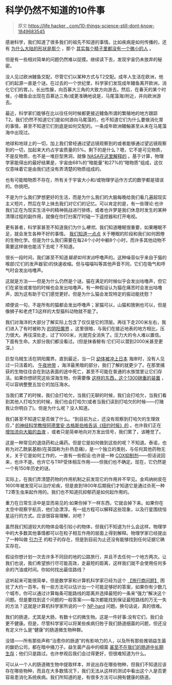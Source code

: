 # 科学仍然不知道的10件事

> 原文:[https://life hacker . com/10-things-science-still-dont-know-1849683545](https://lifehacker.com/10-things-science-still-doesnt-know-1849683545)

感谢科学，我们知道了很多我们的祖先不知道的事情。比如疾病是如何传播的，还有 [为什么大陆的形状是那个](https://lifehacker.com/10-revolutionary-discoveries-that-were-made-more-recent-1849184127/slides/2) ，那个 [其实每个精子里都没有一个微小的人](https://gizmodo.com/when-scientists-belived-there-was-a-little-man-inside-e-1535749294) 。

但是有一些相对简单的问题仍然难以捉摸。继续读下去，发现宇宙仍未放弃的秘密。

没人见过欧洲鳗鱼交配，尽管它们以某种方式与T2交配。成年人生活在欧洲，他们的起源一直是个谜。在过去的一个世纪里，科学家们发现成年鳗鱼离开欧洲，消化它们的胃。)，长出性腺，向百慕大三角的大致方向游去。然后，在春天的某个时候，小鳗鱼会出现在百慕达三角(或更准确地说是，马尾藻海)附近，并向欧洲游去。

最近，科学家们能够在比以往任何时候都更接近鳗鱼所谓的繁殖地的地方跟踪T2。我们仍然不知道它们是如何游向马尾藻的，也不知道它们为什么要做消化胃的事情，甚至不知道它们到底是如何交配的。一条成年欧洲鳗鲡甚至从未在马尾藻海中出现过。

地球和地球上的一切，加上我们曾经通过望远镜观察到的或者能够通过望远镜观察到的一切，加起来大约占宇宙质量的5%。剩下的是什么？嗯，它不是可见物质，不是反物质，也不是一堆巨型黑洞，就像 [NASA在这里解释的](https://science.nasa.gov/astrophysics/focus-areas/what-is-dark-energy) 。基于计算，物理学家能得出的最好结果是，宇宙由68%的“暗能量”和27%的“暗物质”组成，这仅仅意味着它是由我们还没有弄清楚的物质组成的。

也有可能暗物质不存在，所有关于宇宙大小和/或物理学运作方式的数学都是错误的。你挑吧。

不是为什么我们梦想更好的生活，而是为什么我们的大脑每晚给我们看几遍超现实主义短片，然后在早上抹去我们对它们的记忆。可以肯定的是，有一些理论:也许我们正在为现实生活中的精神挑战进行排练，或者也许梦是我们休息时发生的某种清理过程的副作用，就像在你打扫客厅时碰一下遥控器和打开电视。

更有甚者，科学家甚至不知道我们为什么*睡觉*。我们知道睡眠很重要，如果睡眠不足，就会发生各种不好的事情。 [我们知道一点点](https://www.hopkinsmedicine.org/health/wellness-and-prevention/the-science-of-sleep-understanding-what-happens-when-you-sleep) 关于睡眠的阶段和我们如何困倦的生物化学。但是为什么我们需要在每24个小时中躺8个小时，而许多其他动物不需要这样做也能活下去呢？不知道。

很长一段时间，我们甚至不知道*猫是如何发出*呼噜声的。这种噪音似乎来自于猫的喉部(它们的发声器官)的快速收缩。但与喵喵叫等其他声音不同，它们在吸气和呼气时会发出咕噜声。

这就是方法——但是为什么仍然是个谜。猫在满足的时候似乎会发出咕噜声，但它们在紧张或害怕的时候也会发出咕噜声。有一种假设认为猫在痛苦时会发出咕噜声，因为这有助于它们感觉更好。但是为什么猫会发现特定的振动能抚慰？

顺便说一句，不是所有的猫都会发出呼噜声；家猫可以，山猫和猞猁也可以，但是像狮子和老虎T3这样的大型猫科动物就不能了。

我们对海洋的大部分了解实际上包含了仅仅是它的顶层。再往下走200米左右，我们进入了有时被称为 [的阴阳魔界](https://www.vox.com/unexplainable/22348461/ocean-twilight-zone-mysteries-unexplainable-podcast) 。这里很暗，与我们在接近地表的地方相比，压力很大。再往深处走，过了1000米，光就完全消失了。压力大的令人难以置信。下面有生命。大部分我们都没看过。(但是抹香鲸有:它们可以潜到2000米甚至更深。)

巨型乌贼生活在阴阳魔界。直到最近，当一只 [幼体被冲上日本](https://nerdist.com/article/rare-living-giant-squid-spotted-in-japan/) 海岸时，没有人见过一只活着的。 [午夜地带](https://www.oceanscape-aquarium.org/midnight-zone.html) ，海洋最黑暗的部分，我们了解的就更少了。在那里捕获的生物往往会在到达表面的途中死亡，甚至不可能在普通的水族馆里让它们存活。如果你想研究这些深海生物，你需要像 [这样的东西，这个1300磅重的装置](https://www.aquarium.co.za/blog/entry/welcome-to-the-midnight-zone-a-deep-sea-learning-experience) ，可以容纳整整五加仑的加压海水。

当我们累了的时候，我们会打哈欠，当我们无聊的时候，我们会打哈欠，当我们看到其他人打哈欠的时候，我们也会打哈欠(或者当我们读到打哈欠的时候——打赌我让你明白了)。但是为什么呢？没人知道。

我们甚至不知道它是否做了什么。“到目前为止，还没有观察到打哈欠的生理效应，” [的神经科学教授阿德里安·古格斯伯格告诉《纽约时报》的](https://www.nytimes.com/2019/02/22/well/live/why-do-we-yawn.html) 。也许我们正在 [增加流向大脑的血液](https://www.ncbi.nlm.nih.gov/pmc/articles/PMC3678674/) ，或者只是简单地向对方发出信号，我们累了，该睡觉了。

这是一种常见的退烧药和止痛药。但是它是如何做到这些的呢？不知道。泰诺，也称为对乙酰氨基酚(在英国称为扑热息痛)，是一个独立的类别，与任何其他药物无关。关于它是如何工作的，一直有一些假设:也许是一种 [COX抑制剂](https://www.ncbi.nlm.nih.gov/books/NBK549795/)——但话说回来，也许不是。也许它与TRP受体相互作用——但我们也不确定。现在，它仍然是一个有150年历史的谜。

实际上，在我们弄清楚药物的作用机制之前发现它的作用并不罕见。金鸡纳树皮在1600年被发现可以治疗疟疾，但是直到1800年后期我们才知道它是通过杀死一种T2寄生虫来起作用的。我们也不知道抗抑郁药是如何起作用的。

重力在日常生活中是显而易见的:如果你掉下一样东西，它就会掉下来。如果你在太空中观察宇航员，他们会漂浮。有一组方程可以解释这些现象，以及行星围绕恒星运行的方式。应该很容易理解，对吧？

虽然我们知道较大的物体会吸引较小的物体，但我们不知道为什么会这样。物理学中的大多数其他事情都可以在粒子相互作用的层面上得到解释。物理学家已经提出了一种叫做 [引力子](https://www.pbs.org/wgbh/nova/article/what-are-gravitons/) 的粒子的存在，但是到目前为止还没有能够找到任何证据它确实存在。

假设你想计划一次去许多不同目的地的公路旅行，并且不去任何一个地方两次。让我们也说，我们希望旅行尽可能高效，走最短的距离，这样我们就不会使用任何多余的汽油或时间。你如何找出最佳路线？

这听起来可能很简单，但是数学家和计算机科学家已经为这个 [【旅行商问题】](https://mathworld.wolfram.com/TravelingSalesmanProblem.html) 困扰了大约一百年。有一些方法可以估计出一个可能足够好的答案，如果你有少数几个城市，你可以通过计算每条可能路线的距离并选择最短的一条来“强力”解决这个问题。但是要找到这个问题的一般答案——每次都能找到保证最短路线的万无一失的方法？这就是计算机科学家所说的一个 [NP-hard](https://en.wikipedia.org/wiki/NP-hardness) 问题。换句话说，真的很难。

我们的肠道，尤其是大肠，有数十亿的微生物。这是一件好事:没有它们，我们会更不健康。但是，尽管科学家可以将某些疾病归咎于我们肠道细菌的问题，但还没有定义什么是“健康”的肠道微生物种群。

没错——所有那些声称“治愈你的肠道”的有影响力的人，以及所有那些推销益生菌的酸奶公司，都在暗中捅刀子。益生菌产品中的细菌 [甚至不在我们的肠道中长期生存](https://isappscience.org/is-probiotic-colonization-essential/)；他们只是路过。也许参观后我们会过得更好，但很难知道为什么。

可以从一个人的肠道微生物中提取样本，并说出存在哪些物种，但我们不知道应该存在哪些物种，而且在大多数情况下，我们无法从这样的测试中看出这个人是否更容易患消化系统疾病。我们所知道的是，有很多方法可以拥有健康的肠道。